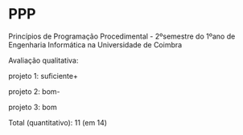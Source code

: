 # PPP
Princípios de Programação Procedimental - 2ºsemestre do 1ºano de Engenharia Informática na Universidade de Coimbra


Avaliação qualitativa:

projeto 1: suficiente+ 

projeto 2: bom-

projeto 3: bom

Total (quantitativo): 11 (em 14)
